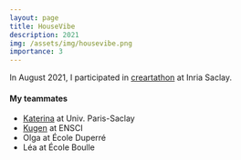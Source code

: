 ```yaml
---
layout: page
title: HouseVibe
description: 2021
img: /assets/img/housevibe.png
importance: 3
---
```


In August 2021, I participated in [creartathon](https://creartathon.com/2021_archive/) at Inria Saclay.

#### My teammates

- [Katerina](https://batziakoudi.com/index.html) at Univ. Paris-Saclay
- [Kugen](https://kugen.fr/) at ENSCI
- Olga at École Duperré
- Léa at École Boulle
